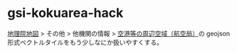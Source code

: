 # gsi-kokuarea-hack

[地理院地図](https://maps.gsi.go.jp/index_m.html) > その他 > 他機関の情報 > [空港等の周辺空域（航空局）](https://maps.gsi.go.jp/index_m.html#8/35.561926/140.337103/&ls=kokuarea&disp=1&lcd=kokuarea&vs=c1j0h0k0l0u0t0z0r0s0m0f0&d=m)の geojson 形式ベクトルタイルをもう少しなにか扱いやすくする。